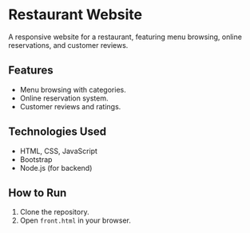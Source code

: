 # Restaurant Website

A responsive website for a restaurant, featuring menu browsing, online reservations, and customer reviews.

## Features
- Menu browsing with categories.
- Online reservation system.
- Customer reviews and ratings.

## Technologies Used
- HTML, CSS, JavaScript
- Bootstrap
- Node.js (for backend)

## How to Run
1. Clone the repository.
2. Open `front.html` in your browser.
